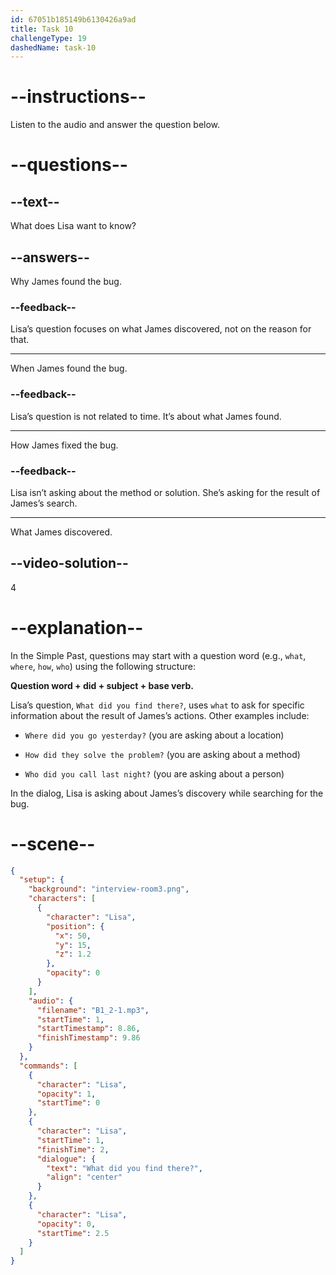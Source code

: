 ```yaml
---
id: 67051b185149b6130426a9ad
title: Task 10
challengeType: 19
dashedName: task-10
---
```


<!-- (Audio) Lisa: What did you find there? -->

# --instructions--

Listen to the audio and answer the question below.

# --questions--

## --text--

What does Lisa want to know?

## --answers--

Why James found the bug.

### --feedback--

Lisa’s question focuses on what James discovered, not on the reason for that.

---

When James found the bug.

### --feedback--

Lisa’s question is not related to time. It’s about what James found.

---

How James fixed the bug.

### --feedback--

Lisa isn’t asking about the method or solution. She’s asking for the result of James’s search.

---

What James discovered.

## --video-solution--

4

# --explanation--

In the Simple Past, questions may start with a question word (e.g., `what`, `where`, `how`, `who`) using the following structure:

**Question word + did + subject + base verb.**

Lisa’s question, `What did you find there?`, uses `what` to ask for specific information about the result of James’s actions. Other examples include:

- `Where did you go yesterday?` (you are asking about a location)

- `How did they solve the problem?` (you are asking about a method)

- `Who did you call last night?` (you are asking about a person)

In the dialog, Lisa is asking about James’s discovery while searching for the bug.

# --scene--

```json
{
  "setup": {
    "background": "interview-room3.png",
    "characters": [
      {
        "character": "Lisa",
        "position": {
          "x": 50,
          "y": 15,
          "z": 1.2
        },
        "opacity": 0
      }
    ],
    "audio": {
      "filename": "B1_2-1.mp3",
      "startTime": 1,
      "startTimestamp": 8.86,
      "finishTimestamp": 9.86
    }
  },
  "commands": [
    {
      "character": "Lisa",
      "opacity": 1,
      "startTime": 0
    },
    {
      "character": "Lisa",
      "startTime": 1,
      "finishTime": 2,
      "dialogue": {
        "text": "What did you find there?",
        "align": "center"
      }
    },
    {
      "character": "Lisa",
      "opacity": 0,
      "startTime": 2.5
    }
  ]
}
```
